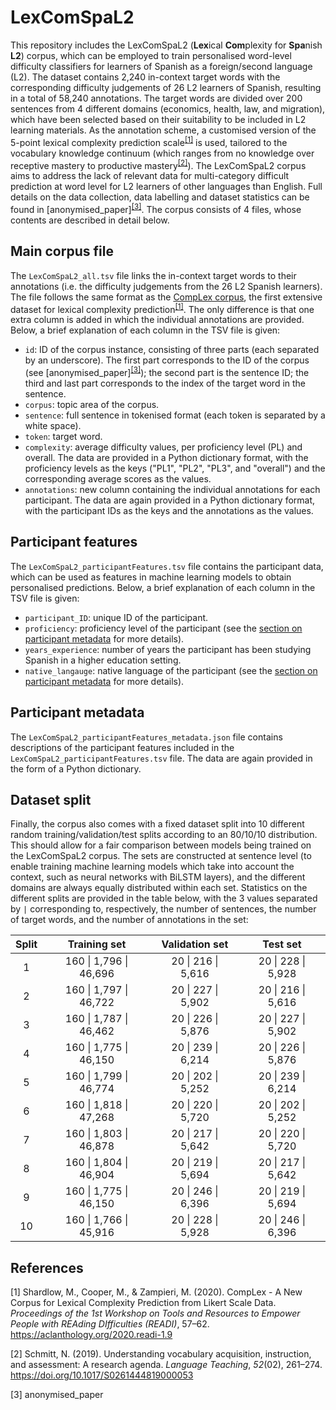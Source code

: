# LexComSpaL2

This repository includes the LexComSpaL2 (**Lex**ical **Com**plexity for **Spa**nish **L2**) corpus, which can be employed to train personalised word-level difficulty classifiers for learners of Spanish as a foreign/second language (L2). The dataset contains 2,240 in-context target words with the corresponding difficulty judgements of 26 L2 learners of Spanish, resulting in a total of 58,240 annotations. The target words are divided over 200 sentences from 4 different domains (economics, health, law, and migration), which have been selected based on their suitability to be included in L2 learning materials. As the annotation scheme, a customised version of the 5-point lexical complexity prediction scale<sup>[[1]](#references)</sup> is used, tailored to the vocabulary knowledge continuum (which ranges from no knowledge over receptive mastery to productive mastery<sup>[[2]](#references)</sup>). The LexComSpaL2 corpus aims to address the lack of relevant data for multi-category difficult prediction at word level for L2 learners of other languages than English. Full details on the data collection, data labelling and dataset statistics can be found in [anonymised_paper]<sup>[[3]](#references)</sup>.  The corpus consists of 4 files, whose contents are described in detail below.

## Main corpus file
The `LexComSpaL2_all.tsv` file links the in-context target words to their annotations (i.e. the difficulty judgements from the 26 L2 Spanish learners). The file follows the same format as the [CompLex corpus](https://github.com/MMU-TDMLab/CompLex), the first extensive dataset for lexical complexity prediction<sup>[[1]](#references)</sup>. The only difference is that one extra column is added in which the individual annotations are provided. Below, a brief explanation of each column in the TSV file is given:

- `id`: ID of the corpus instance, consisting of three parts (each separated by an underscore). The first part corresponds to the ID of the corpus (see [anonymised_paper]<sup>[[3]](#references)</sup>); the second part is the sentence ID; the third and last part corresponds to the index of the target word in the sentence.
- `corpus`: topic area of the corpus.
- `sentence`: full sentence in tokenised format (each token is separated by a white space).
- `token`: target word.
- `complexity`: average difficulty values, per proficiency level (PL) and overall. The data are provided in a Python dictionary format, with the proficiency levels as the keys ("PL1", "PL2", "PL3", and "overall") and the corresponding average scores as the values.
- `annotations`: new column containing the individual annotations for each participant. The data are again provided in a Python dictionary format, with the participant IDs as the keys and the annotations as the values.


## Participant features
The `LexComSpaL2_participantFeatures.tsv` file contains the participant data, which can be used as features in machine learning models to obtain personalised predictions. Below, a brief explanation of each column in the TSV file is given:

- `participant_ID`: unique ID of the participant.
- `proficiency`: proficiency level of the participant (see the [section on participant metadata](#participant-metadata) for more details).
- `years_experience`: number of years the participant has been studying Spanish in a higher education setting.
- `native_langauge`: native language of the participant (see the [section on participant metadata](#participant-metadata) for more details).

## Participant metadata
The `LexComSpaL2_participantFeatures_metadata.json` file contains descriptions of the participant features included in the `LexComSpaL2_participantFeatures.tsv` file. The data are again provided in the form of a Python dictionary.

## Dataset split
Finally, the corpus also comes with a fixed dataset split into 10 different random training/validation/test splits according to an 80/10/10 distribution. This should allow for a fair comparison between models being trained on the LexComSpaL2 corpus. The sets are constructed at sentence level (to enable training machine learning models which take into account the context, such as neural networks with BiLSTM layers), and the different domains are always equally distributed within each set. Statistics on the different splits are provided in the table below, with the 3 values separated by `|` corresponding to, respectively, the number of sentences, the number of target words, and the number of annotations in the set:

| Split |      Training set      |   Validation set   |      Test set      |
|:-----:|:----------------------:|:------------------:|:------------------:|
|   1   | 160 \| 1,796 \| 46,696 | 20 \| 216 \| 5,616 | 20 \| 228 \| 5,928 |
|   2   | 160 \| 1,797 \| 46,722 | 20 \| 227 \| 5,902 | 20 \| 216 \| 5,616 |
|   3   | 160 \| 1,787 \| 46,462 | 20 \| 226 \| 5,876 | 20 \| 227 \| 5,902 |
|   4   | 160 \| 1,775 \| 46,150 | 20 \| 239 \| 6,214 | 20 \| 226 \| 5,876 |
|   5   | 160 \| 1,799 \| 46,774 | 20 \| 202 \| 5,252 | 20 \| 239 \| 6,214 |
|   6   | 160 \| 1,818 \| 47,268 | 20 \| 220 \| 5,720 | 20 \| 202 \| 5,252 |
|   7   | 160 \| 1,803 \| 46,878 | 20 \| 217 \| 5,642 | 20 \| 220 \| 5,720 |
|   8   | 160 \| 1,804 \| 46,904 | 20 \| 219 \| 5,694 | 20 \| 217 \| 5,642 |
|   9   | 160 \| 1,775 \| 46,150 | 20 \| 246 \| 6,396 | 20 \| 219 \| 5,694 |
|  10   | 160 \| 1,766 \| 45,916 | 20 \| 228 \| 5,928 | 20 \| 246 \| 6,396 |

## References
[1] Shardlow, M., Cooper, M., & Zampieri, M. (2020). CompLex - A New Corpus for Lexical Complexity Prediction from Likert Scale Data. *Proceedings of the 1st Workshop on Tools and Resources to Empower People with REAding DIfficulties (READI)*, 57–62. https://aclanthology.org/2020.readi-1.9

[2] Schmitt, N. (2019). Understanding vocabulary acquisition, instruction, and assessment: A research agenda. *Language Teaching*, *52*(02), 261–274. https://doi.org/10.1017/S0261444819000053

[3] anonymised_paper
